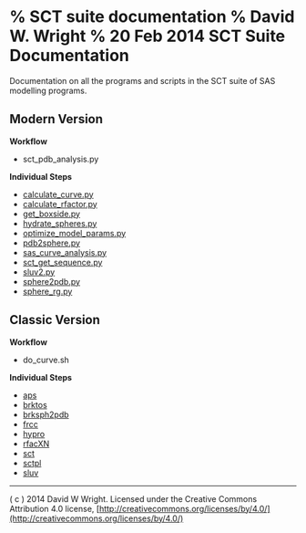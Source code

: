 % SCT suite documentation
% David W. Wright
% 20 Feb 2014
SCT Suite Documentation
=======================

Documentation on all the programs and scripts in the SCT suite of SAS modelling programs.

Modern Version
-----------------

**Workflow**

+ sct_pdb_analysis.py

**Individual Steps**

+ [calculate_curve.py](calculate_curve.html)
+ [calculate_rfactor.py](calculate_rfactor.html)
+ [get_boxside.py](get_boxside.html)
+ [hydrate_spheres.py](hydrate_spheres.html)
+ [optimize_model_params.py](optimize_model_params.html)
+ [pdb2sphere.py](pdb2sphere.html)
+ [sas_curve_analysis.py](sas_curve_analysis.html)
+ [sct_get_sequence.py](sct_get_sequence.html)
+ [sluv2.py](sluv2.html)
+ [sphere2pdb.py](sphere2pdb.html)
+ [sphere_rg.py](sphere_rg.html)

Classic Version
---------------

**Workflow**

+ do_curve.sh

**Individual Steps**

+ [aps](aps.html)
+ [brktos](brktos.html)
+ [brksph2pdb](brksph2pdb.html)
+ [frcc](frcc.html)
+ [hypro](hypro.html)
+ [rfacXN](rfacXN.html)
+ [sct](sct.html)
+ [sctpl](sctpl.html)
+ [sluv](sluv.html)


-------------------------------------------------------------------------------
( c ) 2014 David W Wright. Licensed under the Creative Commons Attribution 4.0 
license, [http://creativecommons.org/licenses/by/4.0/](http://creativecommons.org/licenses/by/4.0/)
